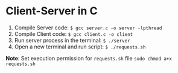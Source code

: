 # Client-Server in C

1. Compile Server code: `$ gcc server.c -o server -lpthread`
2. Compile Client code: `$ gcc client.c -o client`
3. Run server process in the terminal: `$ ./server`
4. Open a new terminal and run script: `$ ./requests.sh`

**Note**: Set execution permission for `requests.sh` file `sudo chmod a+x requests.sh`
